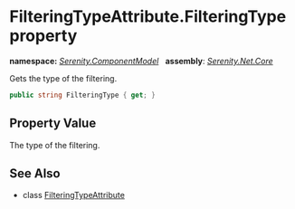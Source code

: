 # FilteringTypeAttribute.FilteringType property
**namespace:** *[Serenity.ComponentModel](../../README.md#serenity.componentmodel-namespace)*   **assembly**: *[Serenity.Net.Core](../../README.md)*

Gets the type of the filtering.

```csharp
public string FilteringType { get; }
```

## Property Value

The type of the filtering.

## See Also

* class [FilteringTypeAttribute](../FilteringTypeAttribute.md)
